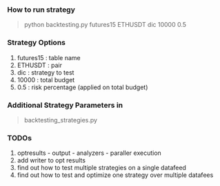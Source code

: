 ### How to run strategy
> python backtesting.py futures15 ETHUSDT dic 10000 0.5

### Strategy Options
1. futures15 : table name
2. ETHUSDT : pair
3. dic : strategy to test
4. 10000 : total budget
5. 0.5 : risk percentage (applied on total budget)

### Additional Strategy Parameters in 
> backtesting_strategies.py

### TODOs
1. optresults - output - analyzers - paraller execution
2. add writer to opt results
3. find out how to test multiple strategies on a single datafeed
4. find out how to test and optimize one strategy over multiple datafees